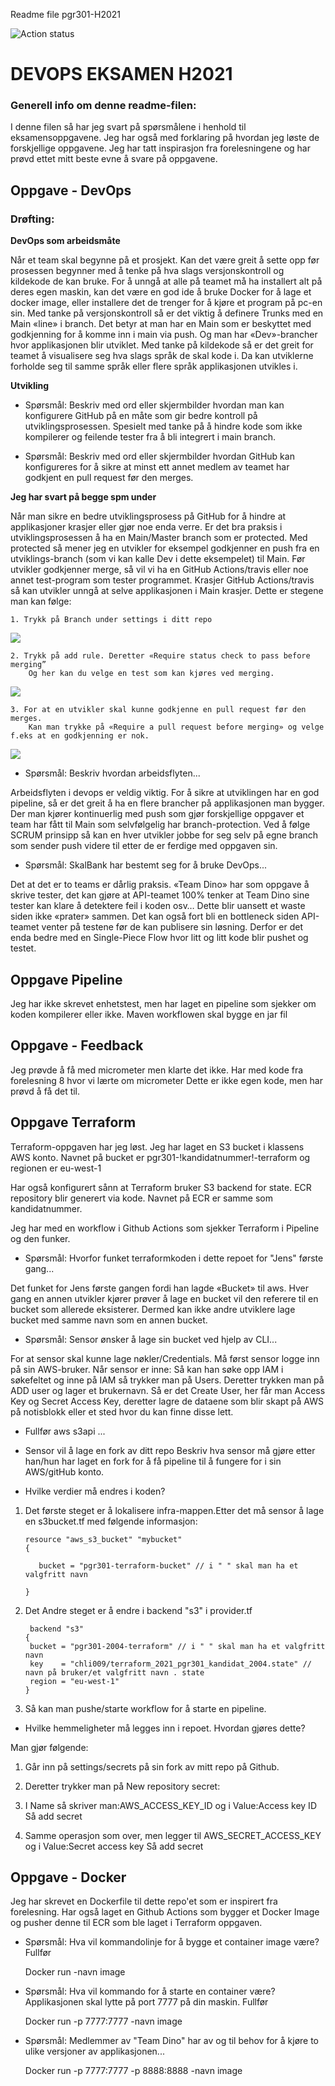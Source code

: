 Readme file pgr301-H2021

![Action status](https://github.com/crlsocro/eksamen_pgr301_2021/workflows/Java%20CI%20with%20Maven/badge.svg?branch=main)

# DEVOPS EKSAMEN H2021

### Generell info om denne readme-filen:

I denne filen så har jeg svart på spørsmålene i henhold til eksamensoppgavene. Jeg har også med forklaring på hvordan jeg løste de forskjellige oppgavene.
Jeg har tatt inspirasjon fra forelesningene og har prøvd ettet mitt beste evne å svare på oppgavene.


## Oppgave - DevOps

### Drøfting:

**DevOps som arbeidsmåte**

Når et team skal begynne på et prosjekt. Kan det være greit å sette opp før prosessen begynner med å tenke på hva slags versjonskontroll og kildekode de kan bruke. 
For å unngå at alle på teamet må ha installert alt på deres egen maskin, kan det være en god ide å bruke Docker for å lage et docker image, eller installere det de trenger for å kjøre et program på pc-en sin.
Med tanke på versjonskontroll så er det viktig å definere Trunks med en Main «line» i branch. Det betyr at man har en Main som er beskyttet med godkjenning for å komme inn i main via push.
Og man har «Dev»-brancher hvor applikasjonen blir utviklet. Med tanke på kildekode så er det greit for teamet å visualisere seg hva slags språk de skal kode i. 
Da kan utviklerne forholde seg til samme språk eller flere språk applikasjonen utvikles i.

**Utvikling**

* Spørsmål: Beskriv med ord eller skjermbilder hvordan man kan konfigurere GitHub på en måte som
gir bedre kontroll på utviklingsprosessen. Spesielt med tanke på å hindre kode som ikke
kompilerer og feilende tester fra å bli integrert i main branch.

* Spørsmål: Beskriv med ord eller skjermbilder hvordan GitHub kan konfigureres for å sikre at minst ett
annet medlem av teamet har godkjent en pull request før den merges.

**Jeg har svart på begge spm under**

Når man sikre en bedre utviklingsprosess på GitHub for å hindre at applikasjoner krasjer eller gjør noe enda verre. 
Er det bra praksis i utviklingsprosessen å ha en Main/Master branch som er protected. 
Med protected så mener jeg en utvikler for eksempel godkjenner en push fra en utviklings-branch (som vi kan kalle Dev i dette eksempelet) til Main.
Før utvikler godkjenner merge, så vil vi ha en GitHub Actions/travis eller noe annet test-program som tester programmet.
Krasjer GitHub Actions/travis så kan utvikler unngå at selve applikasjonen i Main krasjer. Dette er stegene man kan følge:

    1. Trykk på Branch under settings i ditt repo
        
![](Bilde1.jpg)

    2. Trykk på add rule. Deretter «Require status check to pass before merging”
        Og her kan du velge en test som kan kjøres ved merging.

![](Bilde2.jpg)

    3. For at en utvikler skal kunne godkjenne en pull request før den merges.
        Kan man trykke på «Require a pull request before merging» og velge f.eks at en godkjenning er nok.

![](Bilde3.jpg)

* Spørsmål: Beskriv hvordan arbeidsflyten...

Arbeidsflyten i devops er veldig viktig. For å sikre at utviklingen har en god pipeline, så er det greit å ha en flere brancher på applikasjonen man bygger.
Der man kjører kontinuerlig med push som gjør forskjellige oppgaver et team har fått til Main som selvfølgelig har branch-protection.
Ved å følge SCRUM prinsipp så kan en hver utvikler jobbe for seg selv på egne branch som sender push videre til etter de er ferdige med oppgaven sin.


* Spørsmål: SkalBank har bestemt seg for å bruke DevOps...

Det at det er to teams er dårlig praksis. «Team Dino» har som oppgave å skrive tester, det kan gjøre at API-teamet 100% tenker at Team Dino sine tester kan klare å detektere feil i koden osv… 
Dette blir uansett et waste siden ikke «prater» sammen. Det kan også fort bli en bottleneck siden API-teamet venter på testene før de kan publisere sin løsning. 
Derfor er det enda bedre med en Single-Piece Flow hvor litt og litt kode blir pushet og testet.     


## Oppgave Pipeline

Jeg har ikke skrevet enhetstest, men har laget en pipeline som sjekker om koden kompilerer eller ikke.
Maven workflowen skal bygge en jar fil

## Oppgave - Feedback

Jeg prøvde å få med micrometer men klarte det ikke. 
Har med kode fra forelesning 8 hvor vi lærte om micrometer
Dette er ikke egen kode, men har prøvd å få det til.

## Oppgave Terraform

Terraform-oppgaven har jeg løst. Jeg har laget en S3 bucket i klassens AWS konto. 
Navnet på bucket er pgr301-!kandidatnummer!-terraform og regionen er eu-west-1

Har også konfigurert sånn at Terraform bruker S3 backend for state. ECR repository blir generert via kode.
Navnet på ECR er samme som kandidatnummer.

Jeg har med en workflow i Github Actions som sjekker Terraform i Pipeline og den funker.


* Spørsmål: Hvorfor funket terraformkoden i dette repoet for "Jens" første gang...
    

Det funket for Jens første gangen fordi han lagde «Bucket» til aws. Hver gang en annen utvikler kjører prøver å lage en bucket vil den referere til en bucket som allerede eksisterer. 
Dermed kan ikke andre utviklere lage bucket med samme navn som en annen bucket.


* Spørsmål: Sensor ønsker å lage sin bucket ved hjelp av CLI...

For at sensor skal kunne lage nøkler/Credentials. Må først sensor logge inn på sin AWS-bruker. Når sensor er inne:
Så kan han søke opp IAM i søkefeltet og inne på IAM så trykker man på Users. Deretter trykken man på ADD user og lager et brukernavn. Så er det Create User, her får man
Access Key og Secret Access Key, deretter lagre de dataene som blir skapt på AWS på notisblokk eller et sted hvor du kan finne disse lett.


* Fullfør aws s3api ...

* Sensor vil å lage en fork av ditt repo Beskriv hva sensor må gjøre etter han/hun har laget en fork for å få pipeline til å fungere for i sin AWS/gitHub konto.
* Hvilke verdier må endres i koden?

1. Det første steget er å lokalisere infra-mappen.Etter det må sensor å lage en s3bucket.tf med følgende informasjon:
       
       resource "aws_s3_bucket" "mybucket" 
       {

          bucket = "pgr301-terraform-bucket" // i " " skal man ha et valgfritt navn

       }  

2. Det Andre steget er å endre i  backend "s3" i provider.tf
        
        backend "s3" 
       {
        bucket = "pgr301-2004-terraform" // i " " skal man ha et valgfritt navn
        key    = "chli009/terraform_2021_pgr301_kandidat_2004.state" // navn på bruker/et valgfritt navn . state
        region = "eu-west-1" 
       }
3. Så kan man pushe/starte workflow for å starte en pipeline.



* Hvilke hemmeligheter må legges inn i repoet. Hvordan gjøres dette?

Man gjør følgende:

1. Går inn på settings/secrets på sin fork av mitt repo på Github.


2. Deretter trykker man på New repository secret:


3. I Name så skriver man:AWS_ACCESS_KEY_ID og i Value:Access key ID Så add secret


4. Samme operasjon som over, men legger til AWS_SECRET_ACCESS_KEY og i Value:Secret access key Så add secret 

## Oppgave - Docker
Jeg har skrevet en Dockerfile til dette repo'et som er inspirert fra forelesning.
Har også laget en Github Actions som bygger et Docker Image og pusher denne til ECR som ble laget i Terraform oppgaven.

* Spørsmål: Hva vil kommandolinje for å bygge et container image være? Fullfør

    Docker run -navn image

* Spørsmål: Hva vil kommando for å starte en container være? Applikasjonen skal lytte på port 7777 på din maskin. Fullfør

    Docker run -p 7777:7777 -navn image 

* Spørsmål: Medlemmer av "Team Dino" har av og til behov for å kjøre to ulike versjoner av applikasjonen...

  Docker run -p 7777:7777 -p 8888:8888 -navn image 

